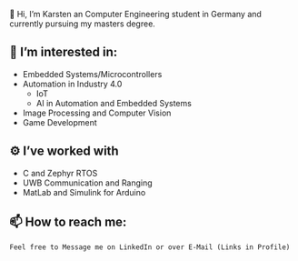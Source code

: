 👋 Hi, I’m Karsten an Computer Engineering student in Germany and currently pursuing my masters degree.  

## 👀 I’m interested in:
   * Embedded Systems/Microcontrollers  
   * Automation in Industry 4.0  
        * IoT  
        * AI in Automation and Embedded Systems
   * Image Processing and Computer Vision
   * Game Development
 
## ⚙️ I’ve worked with
   * C and Zephyr RTOS
   * UWB Communication and Ranging
   * MatLab and Simulink for Arduino
  
## 📫 How to reach me:  
    Feel free to Message me on LinkedIn or over E-Mail (Links in Profile)
